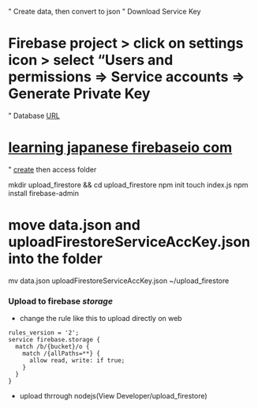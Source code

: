 " Create data, then convert to json
" Download Service Key
# Firebase project > click on settings icon > select “Users and permissions => Service accounts => Generate Private Key

" Database [URL](URL)
# [learning japanese firebaseio com](learning-japanese-43a97.firebaseio.com)

" [create](create) then access folder

mkdir upload_firestore && cd upload_firestore
npm init
touch index.js
npm install firebase-admin
# move data.json and uploadFirestoreServiceAccKey.json into the folder
mv data.json  uploadFirestoreServiceAccKey.json ~/upload_firestore


### Upload to firebase *storage*
 - change the rule like this to upload directly on web
```
rules_version = '2';
service firebase.storage {
  match /b/{bucket}/o {
    match /{allPaths=**} {
      allow read, write: if true;
    }
  }
}
```
- upload thrrough nodejs(View Developer/upload_firestore)
